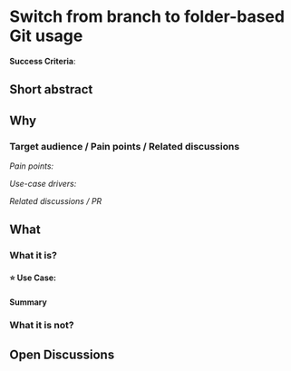 # Switch from branch to folder-based Git usage

**Success Criteria**: 

## Short abstract

## Why

### Target audience / Pain points / Related discussions

*Pain points:*


*Use-case drivers:*


*Related discussions / PR*


## What


### What it is?

#### ⭐ Use Case: 

#### Summary

### What it is not?

## Open Discussions
